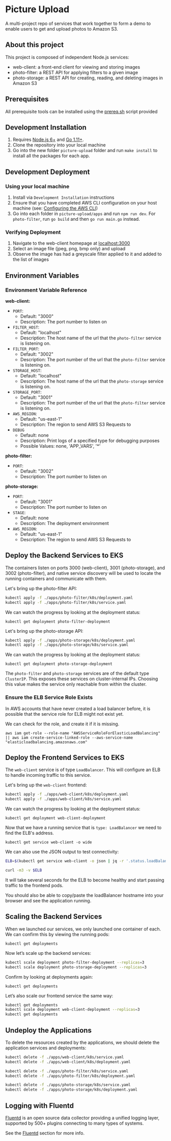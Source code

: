 # Picture Upload

A multi-project repo of services that work together to form a demo to enable users to get and upload photos to Amazon S3.

## About this project

This project is composed of independent Node.js services:

- web-client: a front-end client for viewing and storing images
- photo-filter: a REST API for applying filters to a given image
- photo-storage: a REST API for creating, reading, and deleting images in Amazon S3

## Prerequisites

All prerequisite tools can be installed using the [prereq.sh](prereq.sh) script provided

## Development Installation

1. Requires [Node.js 6+](https://nodejs.org) and [Go 1.11+](https://golang.org).
1. Clone the repository into your local machine
1. Go into the new folder `picture-upload` folder and run `make install` to install all the packages for each app.

## Development Deployment

### Using your local machine

1. Install via `Development Installation` instructions
1. Ensure that you have completed AWS CLI configuration on your host machine (see: [Configuring the AWS CLI](http://docs.aws.amazon.com/cli/latest/userguide/cli-chap-getting-started.html))
1. Go into each folder in `picture-upload/apps` and run `npm run dev`. For `photo-filter`, run `go build` and then `go run main.go` instead.

### Verifying Deployment

1. Navigate to the web-client homepage at [localhost:3000](localhost:3000)
2. Select an image file (jpeg, png, bmp only) and upload
3. Observe the image has had a greyscale filter applied to it and added to the list of images

## Environment Variables

### Environment Variable Reference

**web-client:**

- `PORT`:
  - Default: "3000"
  - Description: The port number to listen on
- `FILTER_HOST`:
  - Default: "localhost"
  - Description: The host name of the url that the `photo-filter` service is listening on.
- `FILTER_PORT`:
  - Default: "3002"
  - Description: The port number of the url that the `photo-filter` service is listening on.
- `STORAGE_HOST`:
  - Default: "localhost"
  - Description: The host name of the url that the `photo-storage` service is listening on.
- `STORAGE_PORT`:
  - Default: "3001"
  - Description: The port number of the url that the `photo-filter` service is listening on.
- `AWS_REGION`:
  - Default: "us-east-1"
  - Description: The region to send AWS S3 Requests to
- `DEBUG`
  - Default: none
  - Description: Print logs of a specified type for debugging purposes
  - Possible Values: none, 'APP_VARS', '*'

**photo-filter:**

- `PORT`:
  - Default: "3002"
  - Description: The port number to listen on

**photo-storage:**

- `PORT`:
  - Default: "3001"
  - Description: The port number to listen on
- `STAGE`:
  - Default: none
  - Description: The deployment environment
- `AWS_REGION`:
  - Default: "us-east-1"
  - Description: The region to send AWS S3 Requests to

## Deploy the Backend Services to EKS

The containers listen on ports 3000 (web-client), 3001 (photo-storage), and 3002 (photo-filter), and native service discovery will be used to locate the running containers and communicate with them.

Let's bring up the photo-filter API:

```bash
kubectl apply -f ./apps/photo-filter/k8s/deployment.yaml
kubectl apply -f ./apps/photo-filter/k8s/service.yaml
```

We can watch the progress by looking at the deployment status:

`kubectl get deployment photo-filter-deployment`

Let's bring up the photo-storage API:

```bash
kubectl apply -f ./apps/photo-storage/k8s/deployment.yaml
kubectl apply -f ./apps/photo-storage/k8s/service.yaml
```

We can watch the progress by looking at the deployment status:

`kubectl get deployment photo-storage-deployment`

The `photo-filter` and `photo-storage` services are of the default type `ClusterIP`. This exposes these services on cluster-internal IPs. Choosing this value makes the service only reachable from within the cluster.

### Ensure the ELB Service Role Exists

In AWS accounts that have never created a load balancer before, it is possible that the service role for ELB might not exist yet.

We can check for the role, and create it if it is missing.

`aws iam get-role --role-name "AWSServiceRoleForElasticLoadBalancing" || aws iam create-service-linked-role --aws-service-name "elasticloadbalancing.amazonaws.com"`

## Deploy the Frontend Services to EKS

The `web-client` service is of type `LoadBalancer`. This will configure an ELB to handle incoming traffic to this service.

Let's bring up the `web-client` frontend:

```bash
kubectl apply -f ./apps/web-client/k8s/deployment.yaml
kubectl apply -f ./apps/web-client/k8s/service.yaml
```

We can watch the progress by looking at the deployment status:

`kubectl get deployment web-client-deployment`

Now that we have a running service that is `type: LoadBalancer` we need to find the ELB's address.

`kubectl get service web-client -o wide`

We can also use the JSON output to test connectivity:

```bash
ELB=$(kubectl get service web-client -o json | jq -r '.status.loadBalancer.ingress[].hostname')

curl -m3 -v $ELB
```

It will take several seconds for the ELB to become healthy and start passing traffic to the frontend pods.

You should also be able to copy/paste the loadBalancer hostname into your browser and see the application running.

## Scaling the Backend Services

When we launched our services, we only launched one container of each. We can confirm this by viewing the running pods:

`kubectl get deployments`

Now let’s scale up the backend services:

```bash
kubectl scale deployment photo-filter-deployment --replicas=3
kubectl scale deployment photo-storage-deployment --replicas=3
```

Confirm by looking at deployments again:

`kubectl get deployments`

Let’s also scale our frontend service the same way:

```bash
kubectl get deployments
kubectl scale deployment web-client-deployment --replicas=3
kubectl get deployments
```

## Undeploy the Applications

To delete the resources created by the applications, we should delete the application services and deployments:

```bash
kubectl delete -f ./apps/web-client/k8s/service.yaml
kubectl delete -f ./apps/web-client/k8s/deployment.yaml

kubectl delete -f ./apps/photo-filter/k8s/service.yaml
kubectl delete -f ./apps/photo-filter/k8s/deployment.yaml

kubectl delete -f ./apps/photo-storage/k8s/service.yaml
kubectl delete -f ./apps/photo-storage/k8s/deployment.yaml
```

## Logging with Fluentd

[Fluentd](https://www.fluentd.org/) is an open source data collector providing a unified logging layer, supported by 500+ plugins connecting to many types of systems.

See the [Fluentd](fluentd/README.md) section for more info.